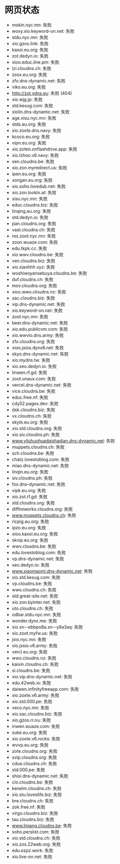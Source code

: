 # 网页状态
- mokin.nyc.mn: 失败
- woxy.xio.keyword-on.net: 失败
- stdu.nyc.mn: 失败
- xio.gzos.link: 失败
- kaxoi.eu.org: 失败
- zot.dedyn.io: 失败
- xioo.educ.line.pm: 失败
- lzi.cloudns.ch: 失败
- zosx.eu.org: 失败
- zfo.dns-dynamic.net: 失败
- viko.eu.org: 失败
- http://zot.ydns.eu: 失败 (404)
- xio.wjg.jp: 失败
- std.kesug.com: 失败
- xiolin.dns-dynamic.net: 失败
- age.xisu.nyc.mn: 失败
- stds.eu.org: 失败
- xio.zoxte.dns.navy: 失败
- kcoco.eu.org: 失败
- vipn.eu.org: 失败
- xio.zoten.onflashdrive.app: 失败
- xio.lzhoo.v6.navy: 失败
- sen.cloudns.be: 失败
- xio.zon.myredirect.us: 失败
- ipen.eu.org: 失败
- xongan.eu.org: 失败
- xio.soho.lovedub.net: 失败
- xio.zon.lookin.at: 失败
- xisu.nyc.mn: 失败
- educ.cloudns.biz: 失败
- linqing.eu.org: 失败
- std.dedyn.io: 失败
- pan.cloudns.org: 失败
- vast.cloudns.ch: 失败
- res.zoot.nyc.mn: 失败
- zoon.wuaze.com: 失败
- edu.tkpk.cc: 失败
- xio.wwv.cloudns.be: 失败
- ven.cloudns.biz: 失败
- xio.xiaohhh.xyz: 失败
- woshiwoyansebuya.cloudns.be: 失败
- duf.cloudns.ch: 失败
- mov.cloudns.org: 失败
- xioo.wwo.cloudns.nz: 失败
- sac.cloudns.biz: 失败
- vip.dns-dynamic.net: 失败
- xio.keyword-on.net: 失败
- zoot.nyc.mn: 失败
- beer.dns-dynamic.net: 失败
- xio.edu.publicvm.com: 失败
- xio.wwvio.dns.army: 失败
- zfo.cloudns.org: 失败
- xioo.jxios.dynv6.net: 失败
- skyo.dns-dynamic.net: 失败
- xio.mydns.tw: 失败
- xio.xeo.dedyn.io: 失败
- linwen.rf.gd: 失败
- zoot.unaux.com: 失败
- vercel.dns-dynamic.net: 失败
- vice.cloudns.be: 失败
- educ.free.nf: 失败
- cdy52.pages.dev: 失败
- dsk.cloudns.biz: 失败
- vx.cloudns.ch: 失败
- skyle.eu.org: 失败
- xio.std.cloudns.org: 失败
- xio.siv.cloudns.ph: 失败
- www.yiluhuohuadaishadian.dns-dynamic.net: 失败
- muppets.cloudns.ch: 失败
- sch.cloudns.be: 失败
- chatz.lovestoblog.com: 失败
- miao.dns-dynamic.net: 失败
- linqin.eu.org: 失败
- siv.cloudns.ph: 失败
- fox.dns-dynamic.net: 失败
- vipk.eu.org: 失败
- xio.zot.rf.gd: 失败
- std.cloudns.org: 失败
- diffireworks.cloudns.org: 失败
- www.muppets.cloudns.ch: 失败
- ricpig.eu.org: 失败
- ipzo.eu.org: 失败
- xioo.kaxoi.eu.org: 失败
- skvip.eu.org: 失败
- wwv.cloudns.be: 失败
- edu.lovestoblog.com: 失败
- vp.dns-dynamic.net: 失败
- xeo.dedyn.io: 失败
- www.xiaomaomi.dns-dynamic.net: 失败
- xio.std.kesug.com: 失败
- vp.cloudns.be: 失败
- wwo.cloudns.ch: 失败
- std.great-site.net: 失败
- xio.zon.byinter.net: 失败
- uto.cloudns.ch: 失败
- odbar.stdu.nyc.mn: 失败
- wonder.dynx.me: 失败
- xio.xn--ebbpo8a.xn--y9a3aq: 失败
- xio.zoot.myfw.us: 失败
- jxio.nyc.mn: 失败
- xio.jxsio.v6.army: 失败
- vercl.eu.org: 失败
- wwo.cloudns.nz: 失败
- kaixin.cloudns.ch: 失败
- si.cloudns.be: 失败
- xio.vip.dns-dynamic.net: 失败
- edu.42web.io: 失败
- daiwen.infinityfreeapp.com: 失败
- xio.zoxte.v6.army: 失败
- xio.std.000.pe: 失败
- veco.nyc.mn: 失败
- xio.sac.cloudns.biz: 失败
- xio.gzos.rr.nu: 失败
- inwen.wuaze.com: 失败
- suke.eu.org: 失败
- xio.zoxte.v6.rocks: 失败
- wvvp.eu.org: 失败
- zote.cloudns.org: 失败
- svip.cloudns.org: 失败
- cdue.cloudns.ch: 失败
- std.000.pe: 失败
- shisi.dns-dynamic.net: 失败
- clo.cloudns.be: 失败
- kenelm.cloudns.ch: 失败
- xio.stu.loveslife.biz: 失败
- bre.cloudns.ch: 失败
- zok.free.nf: 失败
- virgo.cloudns.biz: 失败
- tau.cloudns.biz: 失败
- www.liniang.cloudns.be: 失败
- soho.perslist.com: 失败
- xio.std.cloudns.ch: 失败
- xio.zos.22web.org: 失败
- edu.ezpz.work: 失败
- xio.live-on.net: 失败
